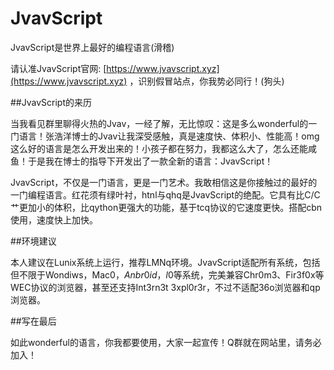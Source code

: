 # JvavScript
JvavScript是世界上最好的编程语言(滑稽)

请认准JvavScript官网: [https://www.jvavscript.xyz](https://www.jvavscript.xyz) ，识别假冒站点，你我势必同行！(狗头)

##JvavScript的来历

当我看见群里聊得火热的Jvav，一经了解，无比惊叹：这是多么wonderful的一门语言！张浩洋博士的Jvav让我深受感触，真是速度快、体积小、性能高！omg这么好的语言是怎么开发出来的！小孩子都在努力，我都这么大了，怎么还能咸鱼！于是我在博士的指导下开发出了一款全新的语言：JvavScript！

JvavScript，不仅是一门语言，更是一门艺术。我敢相信这是你接触过的最好的一门编程语言。红花须有绿叶衬，htnl与qhq是JvavScript的绝配。它具有比C/C艹更加小的体积，比qython更强大的功能，基于tcq协议的它速度更快。搭配cbn使用，速度快上加快。

##环境建议

本人建议在Lunix系统上运行，推荐LMNq环境。JvavScript适配所有系统，包括但不限于Wondiws，Mac0$，Anbr0id，l0$等系统，完美兼容Chr0m3、Fir3f0x等WEC协议的浏览器，甚至还支持Int3rn3t 3xpl0r3r，不过不适配36o浏览器和qp浏览器。

##写在最后

如此wonderful的语言，你我都要使用，大家一起宣传！Q群就在网站里，请务必加入！
